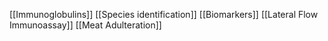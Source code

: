 [[Immunoglobulins]]
[[Species identification]]
[[Biomarkers]]
[[Lateral Flow Immunoassay]]
[[Meat Adulteration]]
